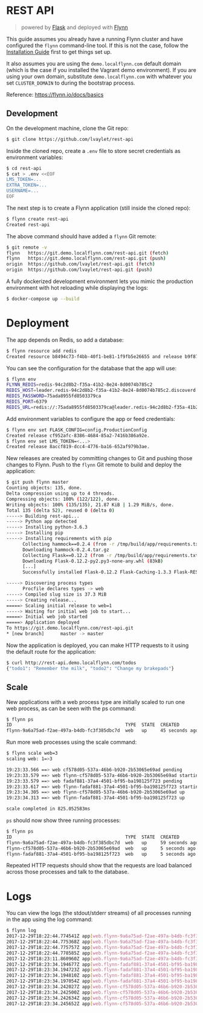 # REST API

> powered by [Flask](http://flask.pocoo.org/) and deployed with [Flynn](https://flynn.io)

This guide assumes you already have a running Flynn cluster and have configured the `flynn` command-line tool. If this is not the case, follow the [Installation Guide](https://flynn.io/docs/installation) first to get things set up.

It also assumes you are using the `demo.localflynn.com` default domain (which is the case if you installed the Vagrant demo environment). If you are using your own domain, substitute `demo.localflynn.com` with whatever you set `CLUSTER_DOMAIN` to during the bootstrap process.

Reference: https://flynn.io/docs/basics

## Development

On the development machine, clone the Git repo:

```bash
$ git clone https://github.com/lvaylet/rest-api
```

Inside the cloned repo, create a `.env` file to store secret credentials as environment variables:

```bash
$ cd rest-api
$ cat > .env <<EOF
LMS_TOKEN=...
EXTRA_TOKEN=...
USERNAME=...
EOF
```

The next step is to create a Flynn application (still inside the cloned repo):

```bash
$ flynn create rest-api
Created rest-api
```

The above command should have added a `flynn` Git remote:

```bash
$ git remote -v
flynn	https://git.demo.localflynn.com/rest-api.git (fetch)
flynn	https://git.demo.localflynn.com/rest-api.git (push)
origin	https://github.com/lvaylet/rest-api.git (fetch)
origin	https://github.com/lvaylet/rest-api.git (push)
```

A fully dockerized development environment lets you mimic the production environment with hot reloading while displaying the logs:

```bash
$ docker-compose up --build
```

# Deployment

The app depends on Redis, so add a database:

```bash
$ flynn resource add redis
Created resource b8494c73-f4bb-40f1-be81-1f9fb5e26655 and release b9f8752e-41c9-4bd0-a2dd-1f1cd7c9bbb7.
```

You can see the configuration for the database that the app will use:

```bash
$ flynn env
FLYNN_REDIS=redis-94c2d8b2-f35a-41b2-8e24-8d0074b785c2
REDIS_HOST=leader.redis-94c2d8b2-f35a-41b2-8e24-8d0074b785c2.discoverd
REDIS_PASSWORD=75ada8955fd8503379ca
REDIS_PORT=6379
REDIS_URL=redis://:75ada8955fd8503379ca@leader.redis-94c2d8b2-f35a-41b2-8e24-8d0074b785c2.discoverd:6379
```

Add environment variables to configure the app or feed credentials:

```bash
$ flynn env set FLASK_CONFIG=config.ProductionConfig
Created release cf952afc-8386-4684-85a2-7416b386a92e.
$ flynn env set LMS_TOKEN=<...>
Created release 8accf819-dcc4-4776-ba16-652af979b3ae.
```

New releases are created by committing changes to Git and pushing those changes to Flynn. Push to the `flynn` Git remote to build and deploy the application:

```bash
$ git push flynn master
Counting objects: 135, done.
Delta compression using up to 4 threads.
Compressing objects: 100% (122/122), done.
Writing objects: 100% (135/135), 21.87 KiB | 1.29 MiB/s, done.
Total 135 (delta 52), reused 0 (delta 0)
-----> Building rest-api...
-----> Python app detected
-----> Installing python-3.6.3
-----> Installing pip
-----> Installing requirements with pip
      Collecting hammock==0.2.4 (from -r /tmp/build/app/requirements.txt (line 1))
      Downloading hammock-0.2.4.tar.gz
      Collecting Flask==0.12.2 (from -r /tmp/build/app/requirements.txt (line 2))
      Downloading Flask-0.12.2-py2.py3-none-any.whl (83kB)
      [...]
      Successfully installed Flask-0.12.2 Flask-Caching-1.3.3 Flask-RESTful-0.3.6 Jinja2-2.10 MarkupSafe-1.0 Werkzeug-0.13 aniso8601-1.3.0 certifi-2017.11.5 chardet-3.0.4 click-6.7 gunicorn-19.7.1 hammock-0.2.4 idna-2.6 itsdangerous-0.24 python-dateutil-2.6.1 pytz-2017.3 redis-2.10.6 requests-2.18.4 six-1.11.0 urllib3-1.22

-----> Discovering process types
      Procfile declares types -> web
-----> Compiled slug size is 37.3 MiB
-----> Creating release...
=====> Scaling initial release to web=1
-----> Waiting for initial web job to start...
=====> Initial web job started
=====> Application deployed
To https://git.demo.localflynn.com/rest-api.git
* [new branch]      master -> master
```

Now the application is deployed, you can make HTTP requests to it using the default route for the application:

```bash
$ curl http://rest-api.demo.localflynn.com/todos
{"todo1": "Remember the milk", "todo2": "Change my brakepads"}
```

## Scale

New applications with a web process type are initially scaled to run one web process, as can be seen with the ps command:

```bash
$ flynn ps
ID                                          TYPE  STATE  CREATED         RELEASE
flynn-9a6a75ad-f2ae-497a-b4db-fc3f385dbc7d  web   up     45 seconds ago  81d38fd5-d76e-4d2e-8c80-ab5589d5e3a4
```

Run more web processes using the scale command:

```bash
$ flynn scale web=3
scaling web: 1=>3

19:23:33.566 ==> web cf578d05-537a-46b6-b920-2b53065e69ad pending
19:23:33.579 ==> web flynn-cf578d05-537a-46b6-b920-2b53065e69ad starting
19:23:33.579 ==> web fadaf881-37a4-4501-bf95-ba198125f723 pending
19:23:33.617 ==> web flynn-fadaf881-37a4-4501-bf95-ba198125f723 starting
19:23:34.305 ==> web flynn-cf578d05-537a-46b6-b920-2b53065e69ad up
19:23:34.313 ==> web flynn-fadaf881-37a4-4501-bf95-ba198125f723 up

scale completed in 825.052583ms
```

`ps` should now show three running processes:

```bash
$ flynn ps
ID                                          TYPE  STATE  CREATED         RELEASE
flynn-9a6a75ad-f2ae-497a-b4db-fc3f385dbc7d  web   up     59 seconds ago  81d38fd5-d76e-4d2e-8c80-ab5589d5e3a4
flynn-cf578d05-537a-46b6-b920-2b53065e69ad  web   up     5 seconds ago   81d38fd5-d76e-4d2e-8c80-ab5589d5e3a4
flynn-fadaf881-37a4-4501-bf95-ba198125f723  web   up     5 seconds ago   81d38fd5-d76e-4d2e-8c80-ab5589d5e3a4
```

Repeated HTTP requests should show that the requests are load balanced across those processes and talk to the database.

# Logs

You can view the logs (the stdout/stderr streams) of all processes running in the app using the log command:

```bash
$ flynn log
2017-12-29T18:22:44.774541Z app[web.flynn-9a6a75ad-f2ae-497a-b4db-fc3f385dbc7d]: [2017-12-29 18:22:44 +0000] [12] [INFO] Starting gunicorn 19.7.1
2017-12-29T18:22:44.775368Z app[web.flynn-9a6a75ad-f2ae-497a-b4db-fc3f385dbc7d]: [2017-12-29 18:22:44 +0000] [12] [INFO] Listening at: http://0.0.0.0:8080 (12)
2017-12-29T18:22:44.775757Z app[web.flynn-9a6a75ad-f2ae-497a-b4db-fc3f385dbc7d]: [2017-12-29 18:22:44 +0000] [12] [INFO] Using worker: sync
2017-12-29T18:22:44.778585Z app[web.flynn-9a6a75ad-f2ae-497a-b4db-fc3f385dbc7d]: [2017-12-29 18:22:44 +0000] [25] [INFO] Booting worker with pid: 25
2017-12-29T18:23:11.860960Z app[web.flynn-9a6a75ad-f2ae-497a-b4db-fc3f385dbc7d]: 100.100.23.1 - - [29/Dec/2017:18:23:11 +0000] "GET /todos HTTP/1.1" 200 63 "-" "curl/7.54.0"
2017-12-29T18:23:34.194677Z app[web.flynn-fadaf881-37a4-4501-bf95-ba198125f723]: [2017-12-29 18:23:34 +0000] [15] [INFO] Starting gunicorn 19.7.1
2017-12-29T18:23:34.194723Z app[web.flynn-fadaf881-37a4-4501-bf95-ba198125f723]: [2017-12-29 18:23:34 +0000] [15] [INFO] Listening at: http://0.0.0.0:8080 (15)
2017-12-29T18:23:34.194810Z app[web.flynn-fadaf881-37a4-4501-bf95-ba198125f723]: [2017-12-29 18:23:34 +0000] [15] [INFO] Using worker: sync
2017-12-29T18:23:34.197054Z app[web.flynn-fadaf881-37a4-4501-bf95-ba198125f723]: [2017-12-29 18:23:34 +0000] [27] [INFO] Booting worker with pid: 27
2017-12-29T18:23:34.242027Z app[web.flynn-cf578d05-537a-46b6-b920-2b53065e69ad]: [2017-12-29 18:23:34 +0000] [14] [INFO] Starting gunicorn 19.7.1
2017-12-29T18:23:34.242500Z app[web.flynn-cf578d05-537a-46b6-b920-2b53065e69ad]: [2017-12-29 18:23:34 +0000] [14] [INFO] Listening at: http://0.0.0.0:8080 (14)
2017-12-29T18:23:34.242634Z app[web.flynn-cf578d05-537a-46b6-b920-2b53065e69ad]: [2017-12-29 18:23:34 +0000] [14] [INFO] Using worker: sync
2017-12-29T18:23:34.245652Z app[web.flynn-cf578d05-537a-46b6-b920-2b53065e69ad]: [2017-12-29 18:23:34 +0000] [26] [INFO] Booting worker with pid: 26
```
